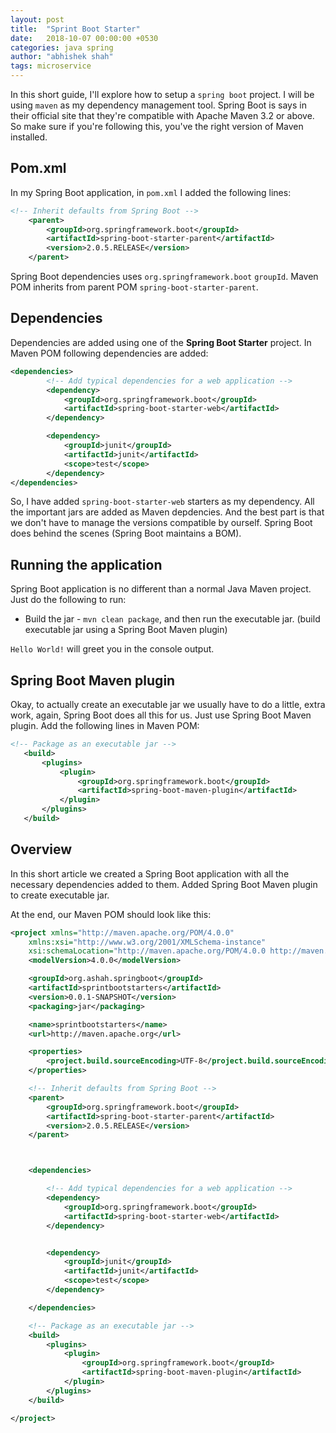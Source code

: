 ```yaml
---
layout: post
title:  "Sprint Boot Starter"
date:   2018-10-07 00:00:00 +0530
categories: java spring
author: "abhishek shah"
tags: microservice
---
```


In this short guide, I'll explore how to setup a `spring boot` project. I will be using  `maven` as my dependency management tool. Spring Boot 
is says in their official site that they're compatible with Apache Maven 3.2 or above. So make sure if you're following this, you've the right version of Maven installed.

## Pom.xml

In my Spring Boot application, in `pom.xml` I added the following lines:

```xml
<!-- Inherit defaults from Spring Boot -->
	<parent>
		<groupId>org.springframework.boot</groupId>
		<artifactId>spring-boot-starter-parent</artifactId>
		<version>2.0.5.RELEASE</version>
	</parent>
```

Spring Boot dependencies uses `org.springframework.boot` `groupId`. Maven POM inherits from parent POM `spring-boot-starter-parent`. 

## Dependencies

Dependencies are added using one of the **Spring Boot Starter** project. In Maven POM following dependencies are added: 

```xml
<dependencies>
		<!-- Add typical dependencies for a web application -->
		<dependency>
			<groupId>org.springframework.boot</groupId>
			<artifactId>spring-boot-starter-web</artifactId>
		</dependency>

		<dependency>
			<groupId>junit</groupId>
			<artifactId>junit</artifactId>
			<scope>test</scope>
		</dependency>
</dependencies>
```

So, I have added `spring-boot-starter-web` starters as my dependency.  All the important jars are added as Maven depdencies. And the best part is that we
don't have to manage the versions compatible by ourself. Spring Boot does behind the scenes (Spring Boot maintains a BOM).

## Running the application

Spring Boot application is no different than a normal Java Maven project. Just do the following to run:
* Build the jar - `mvn clean package`, and then run the executable jar. (build executable jar using a  Spring Boot Maven plugin)

`Hello World!` will greet you in the console output.

## Spring Boot Maven plugin 

Okay, to actually create an executable jar we usually have to do a little, extra work, again, Spring Boot does all this for us.
Just use Spring Boot Maven plugin. Add the following lines in Maven POM:

 ```xml
 <!-- Package as an executable jar -->
	<build>
		<plugins>
			<plugin>
				<groupId>org.springframework.boot</groupId>
				<artifactId>spring-boot-maven-plugin</artifactId>
			</plugin>
		</plugins>
	</build>
  ```
  
## Overview

In this short article we created a Spring Boot application with all the necessary dependencies added to them. Added Spring Boot Maven plugin 
to create executable jar.

At the end, our Maven POM should look like this:

```xml
<project xmlns="http://maven.apache.org/POM/4.0.0"
	xmlns:xsi="http://www.w3.org/2001/XMLSchema-instance"
	xsi:schemaLocation="http://maven.apache.org/POM/4.0.0 http://maven.apache.org/xsd/maven-4.0.0.xsd">
	<modelVersion>4.0.0</modelVersion>

	<groupId>org.ashah.springboot</groupId>
	<artifactId>sprintbootstarters</artifactId>
	<version>0.0.1-SNAPSHOT</version>
	<packaging>jar</packaging>

	<name>sprintbootstarters</name>
	<url>http://maven.apache.org</url>

	<properties>
		<project.build.sourceEncoding>UTF-8</project.build.sourceEncoding>
	</properties>

	<!-- Inherit defaults from Spring Boot -->
	<parent>
		<groupId>org.springframework.boot</groupId>
		<artifactId>spring-boot-starter-parent</artifactId>
		<version>2.0.5.RELEASE</version>
	</parent>



	<dependencies>

		<!-- Add typical dependencies for a web application -->
		<dependency>
			<groupId>org.springframework.boot</groupId>
			<artifactId>spring-boot-starter-web</artifactId>
		</dependency>


		<dependency>
			<groupId>junit</groupId>
			<artifactId>junit</artifactId>
			<scope>test</scope>
		</dependency>

	</dependencies>

	<!-- Package as an executable jar -->
	<build>
		<plugins>
			<plugin>
				<groupId>org.springframework.boot</groupId>
				<artifactId>spring-boot-maven-plugin</artifactId>
			</plugin>
		</plugins>
	</build>

</project>
```
